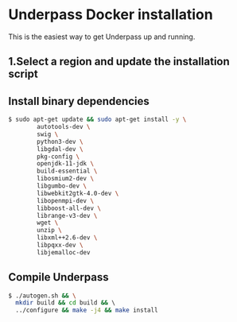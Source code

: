 # Underpass Docker installation

This is the easiest way to get Underpass up and running.

## 1.Select a region and update the installation script



## Install binary dependencies

```sh
$ sudo apt-get update && sudo apt-get install -y \
		autotools-dev \
		swig \
		python3-dev \
		libgdal-dev \
		pkg-config \
		openjdk-11-jdk \
		build-essential \
		libosmium2-dev \
		libgumbo-dev \
		libwebkit2gtk-4.0-dev \
		libopenmpi-dev \
		libboost-all-dev \
		librange-v3-dev \
		wget \
		unzip \
		libxml++2.6-dev \
		libpqxx-dev \
		libjemalloc-dev
```

## Compile Underpass

```sh
$ ./autogen.sh && \
  mkdir build && cd build && \ 
  ../configure && make -j4 && make install
```
